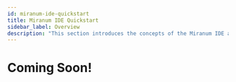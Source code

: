 ```yaml
---
id: miranum-ide-quickstart
title: Miranum IDE Quickstart
sidebar_label: Overview
description: "This section introduces the concepts of the Miranum IDE and how to use it."
---
```


# Coming Soon!